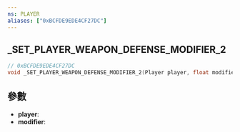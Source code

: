 ```yaml
---
ns: PLAYER
aliases: ["0xBCFDE9EDE4CF27DC"]
---
```

## _SET_PLAYER_WEAPON_DEFENSE_MODIFIER_2

```c
// 0xBCFDE9EDE4CF27DC
void _SET_PLAYER_WEAPON_DEFENSE_MODIFIER_2(Player player, float modifier);
```


## 參數
* **player**: 
* **modifier**: 

